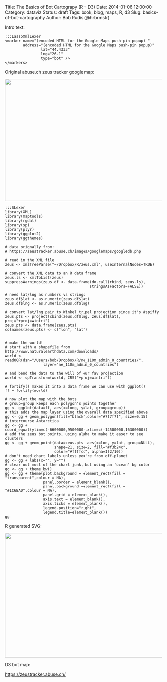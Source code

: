 Title: The Basics of Bot Cartograpy (R + D3)
Date: 2014-01-06 12:00:00
Category: dataviz
Status: draft
Tags: book, blog, maps, R, d3
Slug: basics-of-bot-cartography
Author: Bob Rudis (@hrbrmstr)


<style>
.wland {
  fill: #222;
}

.wboundary {
  fill: none;
  stroke: #7f7f7f;
  stroke-width: .15px;
}

.wbot {
	fill-opacity:0.2;
	stroke:#ffffcc;
	stroke-width:0.15;
	fill:#f3b24c;
}
</style>

<script src="/blog/extra/d3.geo.projection.v0.min.js"></script>
<script src="/blog/exgtra/topojson.v1.min.js"></script>
Intro text:

    :::LassoXmlLexer
	<marker name="(encoded HTML for the Google Maps push-pin popup) " 
	        address="(encoded HTML for the Google Maps push-pin popup)" 
					lat="44.4333" 
					lng="26.1" 
					type="bot" />
	</markers>


Original abuse.ch zeus tracker google map:

<img src="/blog/images/2014/01/abuse-gmap.png" width="630" height="394"/>

    :::SLexer
	library(XML)
	library(maptools)
	library(rgdal)
	library(sp)
	library(plyr)
	library(ggplot2)
	library(ggthemes)
  
	# data orignally from:
	# https://zeustracker.abuse.ch/images/googlemaps/googledb.php
  
	# read in the XML file
	zeus <- xmlTreeParse("~/Dropbox/R/zeus.xml", useInternalNodes=TRUE)
  
	# convert the XML data to an R data frame
	zeus.ls <- xmlToList(zeus)
	suppressWarnings(zeus.df <- data.frame(do.call(rbind, zeus.ls), 
	                                      stringsAsFactors=FALSE))
  
	# need lat/lng as numbers vs strings
	zeus.df$lat <- as.numeric(zeus.df$lat)
	zeus.df$lng <- as.numeric(zeus.df$lng)
  
	# convert lat/lng pair to Winkel tripel projection since it's #spiffy
	zeus.pts <- project(cbind(zeus.df$lng, zeus.df$lat), proj="+proj=wintri") 
	zeus.pts <- data.frame(zeus.pts)
	colnames(zeus.pts) <- c("lon", "lat")
  
  
	# make the world!
	# start with a shapefile from http://www.naturalearthdata.com/downloads/
	world <- readOGR(dsn="/Users/bob/Dropbox/R/ne_110m_admin_0_countries/", 
	                 layer="ne_110m_admin_0_countries")
  
	# and bend the data to the will of our fav projection
	world <- spTransform(world, CRS("+proj=wintri"))
  
	# fortify() makes it into a data frame we can use with ggplot()
	ff = fortify(world)
  
	# now plot the map with the bots
	# group=group keeps each polygon's points together
	gg <- ggplot(data=ff, aes(x=long, y=lat, group=group))
	# this adds the map layer using the overall data specified above
	gg <- gg + geom_polygon(fill="black",color="#7f7f7f", size=0.15)
	# intercourse Antarctica
	gg <- gg + coord_equal(ylim=c(-6600000,9500000),xlim=c(-14500000,16300000)) 
	# add the zeus bot points, using alpha to make it easer to see clusters
	gg <- gg + geom_point(data=zeus.pts, aes(x=lon, y=lat, group=NULL),
	                      shape=21, size=2, fill="#f3b24c",  
	                      color="#ffffcc", alpha=I(2/10))
	# don't need chart labels unless you're from off-planet
	gg <- gg + labs(x="", y="")
	# clear out most of the chart junk, but using an 'ocean' bg color
	gg <- gg + theme_bw()
	gg <- gg + theme(plot.background = element_rect(fill = "transparent",colour = NA),
	                 panel.border = element_blank(),
	                 panel.background =element_rect(fill = "#1C6BA0",colour = NA),
	                 panel.grid = element_blank(),
	                 axis.text = element_blank(),
	                 axis.ticks = element_blank(),
	                 legend.position="right",
	                 legend.title=element_blank())
	gg

R generated SVG:

<img src="/blog/images/2014/01/r-zeus.svg" width="630" height="400"/>

D3 bot map:

https://zeustracker.abuse.ch/

<center>
<div id="d3botmap" style="width:630px;padding:0;margin:0">
</div>
</center>	

<script>

makeBots = function() {
	
	// setup sizes so it fits in our blog post :-)
	
	var width = 630,
	    height = 500;

	// setup Winkel tripel projection, again sizing
	// it properly so the portion of the world we care
	// about fits in our blog post div

	var projection = d3.geo.winkel3()
	    .scale(145)
	    .translate([(width / 2)-30, height / 2])
	    .precision(.1);

	// auto-apply our new projection to paths we make

	var path = d3.geo.path()
	    .projection(projection);

	// append a startng svg, trimming view to get rid of Antarctica

	var svg = d3.select("#d3botmap").append("svg")
	    .attr("width", width)
	    .attr("height", height-90);
		
		
	// we'll need this helper function to convert our maker points
	// to the projection coordinate system
	
	pts = function(d) {
		return([+d3.select(d).attr("lng"), +d3.select(d).attr("lat")]);
	}

  // build the world from the topojson data

	d3.json("/blog/data/maps/world-50m.json", function(error, world) {

		// make the ocean
	
		svg.append("rect")
			  .attr("width", width)
			  .attr("height", height-90)
				.attr("fill","#1C6BA0");

		// make the land 
	
	  svg.insert("path", ".graticule")
	      .datum(topojson.feature(world, world.objects.land))
	      .attr("class", "wland")
	      .attr("d", path);

	  svg.insert("path", ".graticule")
	      .datum(topojson.mesh(world, world.objects.countries, function(a, b) { return a !== b; }))
	      .attr("class", "wboundary")
	      .attr("d", path);

		// add the bots
		// https://zeustracker.abuse.ch/images/googlemaps/googledb.php
		//
		// use d3.xml() to read in XML data then extract lat/lng from
		// each <marker> element

		d3.xml("/blog/data/zeus.xml", function(error, zeus) {
		
		  svg.selectAll(".wbot")
		    .data(zeus.documentElement.getElementsByTagName("marker"))
		    .enter()
				.append("circle")
				.attr("class", "wbot")
	      .attr("cx", function(d) { return projection(pts(d))[0]; })
	      .attr("cy", function(d) { return projection(pts(d))[1]; })
	      .attr("r", function(d) { return 2; });
							
		});

	});

	d3.select(self.frameElement).style("height", height + "px");
}

makeBots();
</script>